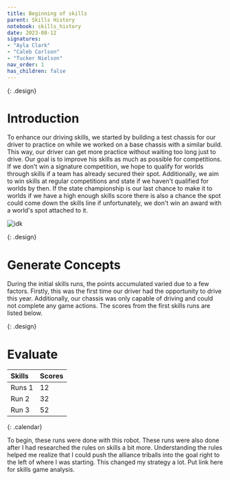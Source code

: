 ```yaml
---
title: Beginning of skills
parent: Skills History
notebook: skills_history
date: 2023-08-12
signatures:
- "Ayla Clark"
- "Caleb Carlson"
- "Tucker Nielson"
nav_order: 1
has_children: false
---
```


{: .design}
# Introduction

To enhance our driving skills, we started by building a test chassis for our driver to practice on while we worked on a base chassis with a similar build. This way, our driver can get more practice without waiting too long just to drive. Our goal is to improve his skills as much as possible for competitions. If we don't win a signature competition, we hope to qualify for worlds through skills if a team has already secured their spot. Additionally, we aim to win skills at regular competitions and state if we haven't qualified for worlds by then. If the state championship is our last chance to make it to worlds if we have a high enough skills score there is also a chance the spot could come down the skills line if unfortunately, we don't win an award with a world's spot attached to it.

![idk]()

{: .design}
# Generate Concepts

During the initial skills runs, the points accumulated varied due to a few factors. Firstly, this was the first time our driver had the opportunity to drive this year. Additionally, our chassis was only capable of driving and could not complete any game actions. The scores from the first skills runs are listed below.

{: .design}
# Evaluate

|  Skills | Scores  |
|:---|:---|
| Runs 1| 12 |
| Run 2 | 32 |
| Run 3 | 52 |
{: .calendar}

To begin, these runs were done with this robot. These runs were also done after I had researched the rules on skills a bit more. Understanding the rules helped me realize that I could push the alliance triballs into the goal right to the left of where I was starting. This changed my strategy a lot. Put link here for skills game analysis. 

<canvas id="SkillsHistory" to_date="2023-08-12"></canvas>